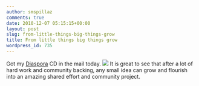 ```yaml
---
author: smspillaz
comments: true
date: 2010-12-07 05:15:15+00:00
layout: post
slug: from-little-things-big-things-grow
title: From little things big things grow
wordpress_id: 735
---
```


Got my [Diaspora](https://joindiaspora.com/) CD in the mail today.
[![](http://smspillaz.files.wordpress.com/2010/12/img_1169.jpg)](http://smspillaz.files.wordpress.com/2010/12/img_1169.jpg)
It is great to see that after a lot of hard work and community backing, any small idea can grow and flourish into an amazing shared effort and community project.
